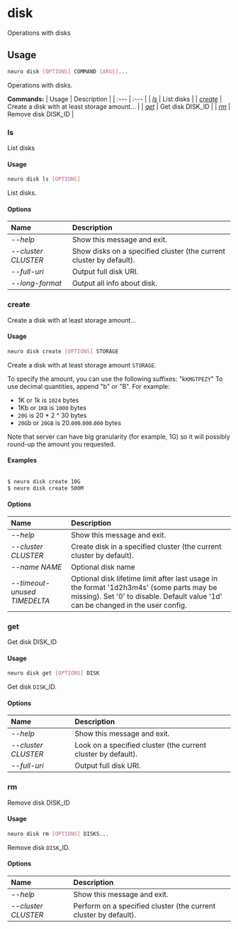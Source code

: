 # disk

Operations with disks

## Usage

```bash
neuro disk [OPTIONS] COMMAND [ARGS]...
```

Operations with disks.

**Commands:**
| Usage | Description |
| :--- | :--- |
| [_ls_](disk.md#ls) | List disks |
| [_create_](disk.md#create) | Create a disk with at least storage amount... |
| [_get_](disk.md#get) | Get disk DISK\_ID |
| [_rm_](disk.md#rm) | Remove disk DISK\_ID |


### ls

List disks


#### Usage

```bash
neuro disk ls [OPTIONS]
```

List disks.

#### Options

| Name | Description |
| :--- | :--- |
| _--help_ | Show this message and exit. |
| _--cluster CLUSTER_ | Show disks on a specified cluster \(the current cluster by default\). |
| _--full-uri_ | Output full disk URI. |
| _--long-format_ | Output all info about disk. |



### create

Create a disk with at least storage amount...


#### Usage

```bash
neuro disk create [OPTIONS] STORAGE
```

Create a disk with at least storage amount `STORAGE`.

To specify the amount,
you can use the following suffixes: "k`KMGTPEZY`"
To use decimal quantities,
append "b" or "B". For example:
- 1K or 1k is `1024` bytes
- 1Kb or `1KB` is
`1000` bytes
- `20G` is 20 * 2 ^ 30 bytes
- `20G`b or `20GB` is
20.`000`.`000`.`000` bytes

Note that server can have big granularity (for
example, 1G)
so it will possibly round-up the amount you requested.

#### Examples

```bash

$ neuro disk create 10G
$ neuro disk create 500M
```

#### Options

| Name | Description |
| :--- | :--- |
| _--help_ | Show this message and exit. |
| _--cluster CLUSTER_ | Create disk in a specified cluster \(the current cluster by default\). |
| _--name NAME_ | Optional disk name |
| _--timeout-unused TIMEDELTA_ | Optional disk lifetime limit after last usage in the format '1d2h3m4s' \(some parts may be missing\). Set '0' to disable. Default value '1d' can be changed in the user config. |



### get

Get disk DISK_ID


#### Usage

```bash
neuro disk get [OPTIONS] DISK
```

Get disk `DISK`_ID.

#### Options

| Name | Description |
| :--- | :--- |
| _--help_ | Show this message and exit. |
| _--cluster CLUSTER_ | Look on a specified cluster \(the current cluster by default\). |
| _--full-uri_ | Output full disk URI. |



### rm

Remove disk DISK_ID


#### Usage

```bash
neuro disk rm [OPTIONS] DISKS...
```

Remove disk `DISK`_ID.

#### Options

| Name | Description |
| :--- | :--- |
| _--help_ | Show this message and exit. |
| _--cluster CLUSTER_ | Perform on a specified cluster \(the current cluster by default\). |


